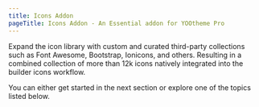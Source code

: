 ```yaml
---
title: Icons Addon
pageTitle: Icons Addon - An Essential addon for YOOtheme Pro
---
```


Expand the icon library with custom and curated third-party collections such as Font Awesome, Bootstrap, Ionicons, and others. Resulting in a combined collection of more than 12k icons natively integrated into the builder icons workflow.

You can either get started in the next section or explore one of the topics listed below.
<!--
{% quick-links %}

{% quick-link title="Icon Collections" href="./collections" description="Discover the concept, workflow, and possibilities of the Icon Collections." /%}
{% quick-link title="My Icons" href="./my-icons" description="Find out how My Icons differs from Icon Collections and when to use it." /%}
{% quick-link title="Custom Collection" href="./custom-collections" description="Learn how to create a custom icon collection." /%}

{% /quick-links %} -->
